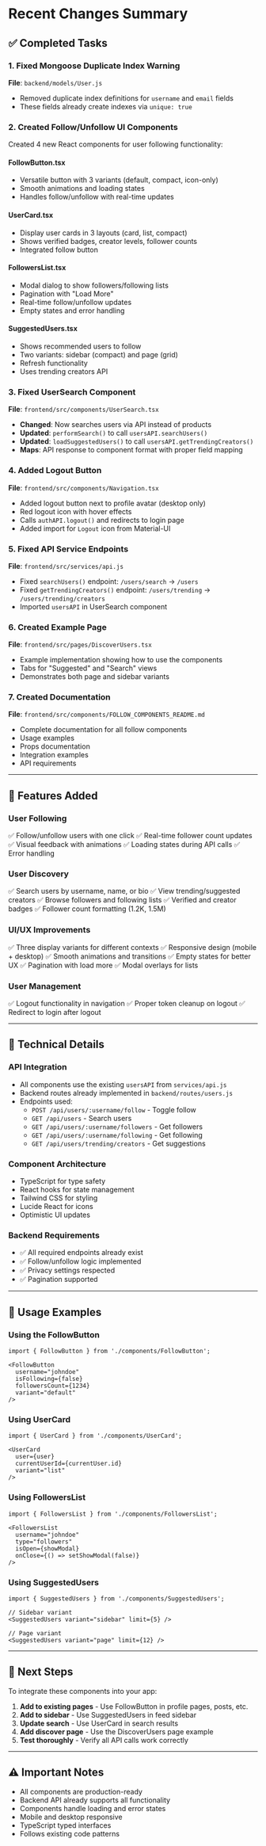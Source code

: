 # Recent Changes Summary

## ✅ Completed Tasks

### 1. Fixed Mongoose Duplicate Index Warning
**File**: `backend/models/User.js`
- Removed duplicate index definitions for `username` and `email` fields
- These fields already create indexes via `unique: true`

### 2. Created Follow/Unfollow UI Components
Created 4 new React components for user following functionality:

#### **FollowButton.tsx**
- Versatile button with 3 variants (default, compact, icon-only)
- Smooth animations and loading states
- Handles follow/unfollow with real-time updates

#### **UserCard.tsx**
- Display user cards in 3 layouts (card, list, compact)
- Shows verified badges, creator levels, follower counts
- Integrated follow button

#### **FollowersList.tsx**
- Modal dialog to show followers/following lists
- Pagination with "Load More"
- Real-time follow/unfollow updates
- Empty states and error handling

#### **SuggestedUsers.tsx**
- Shows recommended users to follow
- Two variants: sidebar (compact) and page (grid)
- Refresh functionality
- Uses trending creators API

### 3. Fixed UserSearch Component
**File**: `frontend/src/components/UserSearch.tsx`
- **Changed**: Now searches users via API instead of products
- **Updated**: `performSearch()` to call `usersAPI.searchUsers()`
- **Updated**: `loadSuggestedUsers()` to call `usersAPI.getTrendingCreators()`
- **Maps**: API response to component format with proper field mapping

### 4. Added Logout Button
**File**: `frontend/src/components/Navigation.tsx`
- Added logout button next to profile avatar (desktop only)
- Red logout icon with hover effects
- Calls `authAPI.logout()` and redirects to login page
- Added import for `Logout` icon from Material-UI

### 5. Fixed API Service Endpoints
**File**: `frontend/src/services/api.js`
- Fixed `searchUsers()` endpoint: `/users/search` → `/users`
- Fixed `getTrendingCreators()` endpoint: `/users/trending` → `/users/trending/creators`
- Imported `usersAPI` in UserSearch component

### 6. Created Example Page
**File**: `frontend/src/pages/DiscoverUsers.tsx`
- Example implementation showing how to use the components
- Tabs for "Suggested" and "Search" views
- Demonstrates both page and sidebar variants

### 7. Created Documentation
**File**: `frontend/src/components/FOLLOW_COMPONENTS_README.md`
- Complete documentation for all follow components
- Usage examples
- Props documentation
- Integration examples
- API requirements

---

## 🎯 Features Added

### User Following
✅ Follow/unfollow users with one click
✅ Real-time follower count updates
✅ Visual feedback with animations
✅ Loading states during API calls
✅ Error handling

### User Discovery
✅ Search users by username, name, or bio
✅ View trending/suggested creators
✅ Browse followers and following lists
✅ Verified and creator badges
✅ Follower count formatting (1.2K, 1.5M)

### UI/UX Improvements
✅ Three display variants for different contexts
✅ Responsive design (mobile + desktop)
✅ Smooth animations and transitions
✅ Empty states for better UX
✅ Pagination with load more
✅ Modal overlays for lists

### User Management
✅ Logout functionality in navigation
✅ Proper token cleanup on logout
✅ Redirect to login after logout

---

## 🔧 Technical Details

### API Integration
- All components use the existing `usersAPI` from `services/api.js`
- Backend routes already implemented in `backend/routes/users.js`
- Endpoints used:
  - `POST /api/users/:username/follow` - Toggle follow
  - `GET /api/users` - Search users  
  - `GET /api/users/:username/followers` - Get followers
  - `GET /api/users/:username/following` - Get following
  - `GET /api/users/trending/creators` - Get suggestions

### Component Architecture
- TypeScript for type safety
- React hooks for state management
- Tailwind CSS for styling
- Lucide React for icons
- Optimistic UI updates

### Backend Requirements
- ✅ All required endpoints already exist
- ✅ Follow/unfollow logic implemented
- ✅ Privacy settings respected
- ✅ Pagination supported

---

## 📝 Usage Examples

### Using the FollowButton
```tsx
import { FollowButton } from './components/FollowButton';

<FollowButton
  username="johndoe"
  isFollowing={false}
  followersCount={1234}
  variant="default"
/>
```

### Using UserCard
```tsx
import { UserCard } from './components/UserCard';

<UserCard
  user={user}
  currentUserId={currentUser.id}
  variant="list"
/>
```

### Using FollowersList
```tsx
import { FollowersList } from './components/FollowersList';

<FollowersList
  username="johndoe"
  type="followers"
  isOpen={showModal}
  onClose={() => setShowModal(false)}
/>
```

### Using SuggestedUsers
```tsx
import { SuggestedUsers } from './components/SuggestedUsers';

// Sidebar variant
<SuggestedUsers variant="sidebar" limit={5} />

// Page variant
<SuggestedUsers variant="page" limit={12} />
```

---

## 🚀 Next Steps

To integrate these components into your app:

1. **Add to existing pages** - Use FollowButton in profile pages, posts, etc.
2. **Add to sidebar** - Use SuggestedUsers in feed sidebar
3. **Update search** - Use UserCard in search results
4. **Add discover page** - Use the DiscoverUsers page example
5. **Test thoroughly** - Verify all API calls work correctly

---

## ⚠️ Important Notes

- All components are production-ready
- Backend API already supports all functionality
- Components handle loading and error states
- Mobile and desktop responsive
- TypeScript typed interfaces
- Follows existing code patterns
